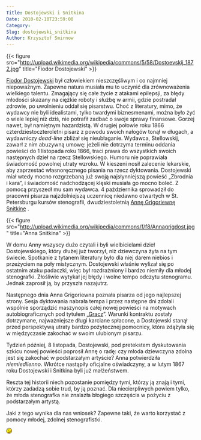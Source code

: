 ```yaml
---
Title: Dostojewski i Snitkina
Date: 2010-02-10T23:59:00
Category: 
Slug: dostojewski_snitkina
Author: Krzysztof Smirnow
---
```




<!-- ![Fiodor Dostojewski](http://upload.wikimedia.org/wikipedia/commons/5/58/Dostoevskij_1872.jpg) -->
{{< figure src="http://upload.wikimedia.org/wikipedia/commons/5/58/Dostoevskij_1872.jpg" title="Fiodor Dostojewski" >}}
<!-- *Fiodor Dostojewski* -->

[Fiodor Dostojewski](http://pl.wikipedia.org/wiki/Fiodor_Dostojewski)
był człowiekiem nieszczęśliwym i co najmniej niepoważnym. Zapewne
natura musiała mu to uczynić dla zrównoważenia wielkiego talentu.
Zmagający się całe życie z atakami epilepsji, za błędy młodości skazany
na ciężkie roboty i służbę w armii, gdzie postradał zdrowie, po
uwolnieniu oddał się pisarstwu. Choć z literatury, mimo, że wydawcy nie
byli idealistami, tylko twardymi biznesmenami, można było żyć o wiele
lepiej niż dziś, nie potrafił zadbać o swoje sprawy finansowe. Gorzej nawet,
był namiętnym hazardzistą. W drugiej połowie roku 1866
czterdziestoczteroletni pisarz z powodu swoich nałogów tonął w długach,
a wydawniczy *dead-line* zbliżał się nieubłaganie. Wydawca, Stellowskij,
zawarł z nim abuzywną umowę: jeżeli nie dotrzyma terminu oddania
powieści do 1 listopada roku 1866, traci prawa do wszystkich swoich
następnych dzieł na rzecz Stellowskiego. Humoru nie poprawiała
świadomość powolnej utraty wzroku. W kieszeni nosił zalecenie lekarskie, aby
zaprzestać własnoręcznego pisania na rzecz dyktowania. Dostojewski miał
wtedy mocno rozgrzebaną już swoją najsłynniejszą powieść „Zbrodnia i
kara”, i świadomość nadchodzącej klęski musiała go mocno boleć. Z pomocą
przyszedł mu sam wydawca. 4 października sprowadził do pracowni pisarza
najzdolniejszą uczennicę niedawno otwartych w St. Petersburgu kursów
stenografii, dwudziestoletnią 
[Annę Grigoriewnę Snitkinę](http://en.wikipedia.org/wiki/Anna_Dostoyevskaya)
.

<!-- ![Anna Snitkina](http://upload.wikimedia.org/wikipedia/commons/f/f8/Annagrigdost.jpg) -->
{{< figure src="http://upload.wikimedia.org/wikipedia/commons/f/f8/Annagrigdost.jpg" title="Anna Snitkina" >}}
<!-- *Anna Snitkina* -->

W domu Anny wszyscy dużo czytali i byli wielbicielami dzieł
Dostojewskiego, który dłużej już tworzył, niż dziewczyna żyła na tym
świecie. Spotkanie z tytanem literatury było dla niej darem niebios i przeżyciem na poły mistycznym.
Dostojewski właśnie wylizał się po ostatnim ataku padaczki, więc był
rozdrażniony i bardzo niemiły dla młodej stenografki. Złośliwie wytykał
jej błędy i wolne tempo odczytu stenogramu. Jednak zaprosił ją, by
przyszła nazajutrz.

Następnego dnia Anna Grigoriewna poznała pisarza od jego najlepszej
strony. Sesja dyktowania nabrała tempa i przez następne dni zdołali
wspólnie sporządzić maszynopis całej nowej powieści na motywach
autobiograficznych pod tytułem
„[Gracz](http://ilibrary.ru/text/67/p.1/)”.
Warunki kontraktu zostały dotrzymane, najważniejsze długi karciane
spłacone, a Dostojewski stanął przed perspektywą utraty bardzo
pożytecznej pomocnicy, która zdążyła się w międzyczasie zakochać w swoim
ulubionym pisarzu.

Tydzień później, 8 listopada, Dostojewski, pod pretekstem dyskutowania
szkicu nowej powieści poprosił Annę o radę: czy młoda dziewczyna zdolna
jest się zakochać w podstarzałym artyście? Anna potwierdziła *niemiedlienno*. Wkrótce
nastąpiły oficjalne oświadczyny, a w lutym 1867 roku Dostojewski i
Snitkina byli już małżeństwem.

Reszta tej historii niech pozostanie pomiędzy tymi, którzy ją znają i
tymi, którzy zadadzą sobie trud, by ją poznać. Dla niecierpliwych powiem tylko, że młoda stenografka nie znalazła błogiego szczęścia w pożyciu z podstarzałym artystą.

Jaki z tego wynika dla nas wniosek? Zapewne taki, że warto korzystać z
pomocy młodej, zdolnej stenografistki.

![;-)](../../images/icons/smileys/icon_wink.gif)
